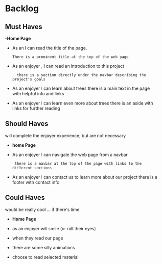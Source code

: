# Backlog

## Must Haves

-**Home Page**

- As an I can read the title of the page.

      There is a prominent title at the top of the web page

- As an enjoyer , I can read an introduction to this project

        there is a section directly under the navbar describing the project's goals

- As an enjoyer I can learn about trees there is a main text in the page with
  helpful info and links

- As an enjoyer I can learn even more about trees there is an aside with links
  for further reading

## Should Haves

will complete the enjoyer experience, but are not necessary

- **home Page**

- As an enjoyer I can navigate the web page from a navbar

       there is a navbar at the top of the page with links to the different sections

- As an enjoyer I can contact us to learn more about our project there is a
  footer with contact info

## Could Haves

would be really cool ... if there's time

- **Home Page**

- as an enjoyer will smile (or roll their eyes)

- when they read our page

- there are some silly animations
- choose to read selected material
